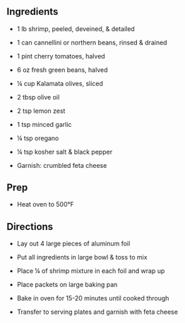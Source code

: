 # 

## Ingredients

- 1 lb shrimp, peeled, deveined, & detailed

- 1 can cannellini or northern beans, rinsed & drained

- 1 pint cherry tomatoes, halved

- 6 oz fresh green beans, halved

- ¼ cup Kalamata olives, sliced

- 2 tbsp olive oil

- 2 tsp lemon zest

- 1 tsp minced garlic

- ¼ tsp oregano

- ¼ tsp kosher salt & black pepper

- Garnish: crumbled feta cheese

## Prep

- Heat oven to 500°F

## Directions

- Lay out 4 large pieces of aluminum foil

- Put all ingredients in large bowl & toss to mix

- Place ¼ of shrimp mixture in each foil and wrap up

- Place packets on large baking pan

- Bake in oven for 15-20 minutes until cooked through

- Transfer to serving plates and garnish with feta cheese
